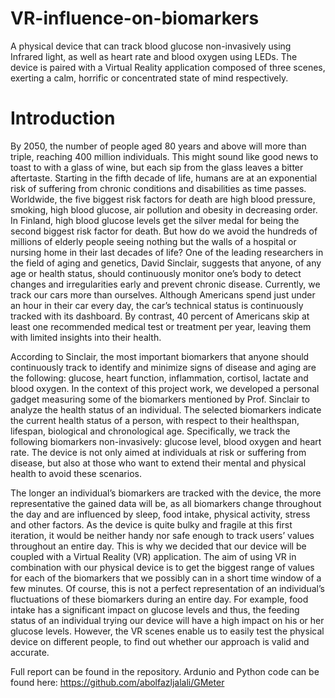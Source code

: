 # VR-influence-on-biomarkers
A physical device that can track blood glucose non-invasively using Infrared light, as well as heart rate and blood oxygen using LEDs. The device is paired with a Virtual Reality application composed of three scenes, exerting a calm, horrific or concentrated state of mind respectively.

# Introduction
By 2050, the number of people aged 80 years and above will more than triple, reaching 400 million individuals. This might sound like good news to toast to with a glass of wine, but each sip from the glass leaves a bitter aftertaste. Starting in the fifth decade of life, humans are at an exponential risk of suffering from chronic conditions and disabilities as time passes. Worldwide, the five biggest risk factors for death are high blood pressure, smoking, high blood glucose, air pollution and obesity in decreasing order. In Finland, high blood glucose levels get the silver medal for being the second biggest risk factor for death. But how do we avoid the hundreds of millions of elderly people seeing nothing but the walls of a hospital or nursing home in their last decades of life? One of the leading researchers in the field of aging and genetics, David Sinclair, suggests that anyone, of any age or health status, should continuously monitor one’s body to detect changes and irregularities early and prevent chronic disease. Currently, we track our cars more than ourselves. Although Americans spend just under an hour in their car every day, the car’s technical status is continuously tracked with its dashboard. By contrast, 40 percent of Americans skip at least one recommended medical test or treatment per year, leaving them with limited insights into their health.

According to Sinclair, the most important biomarkers that anyone should continuously track to identify and minimize signs of disease and aging are the following: glucose, heart function, inflammation, cortisol, lactate and blood oxygen. In the context of this project work, we developed a personal gadget measuring some of the biomarkers mentioned by Prof. Sinclair to analyze the health status of an individual. The selected biomarkers indicate the current health status of a person, with respect to their healthspan, lifespan, biological and chronological age. Specifically, we track the following biomarkers non-invasively: glucose level, blood oxygen and heart rate. The device is not only aimed at individuals at risk or suffering from disease, but also at those who want to extend their mental and physical health to avoid these scenarios.

The longer an individual’s biomarkers are tracked with the device, the more representative the gained data will be, as all biomarkers change throughout the day and are influenced by sleep, food intake, physical activity, stress and other factors. As the device is quite bulky and fragile at this first iteration, it would be neither handy nor safe enough to track users’ values throughout an entire day. This is why we decided that our device will be coupled with a Virtual Reality (VR) application. The aim of using VR in combination with our physical device is to get the biggest range of values for each of the biomarkers that we possibly can in a short time window of a few minutes. Of course, this is not a perfect representation of an individual’s fluctuations of these biomarkers during an entire day. For example, food intake has a significant impact on glucose levels and thus, the feeding status of an individual trying our device will have a high impact on his or her glucose levels. However, the VR scenes enable us to easily test the physical device on different people, to find out whether our approach is valid and accurate.

Full report can be found in the repository. Ardunio and Python code can be found here: https://github.com/abolfazljalali/GMeter
